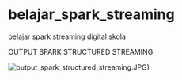 # belajar_spark_streaming
belajar spark streaming digital skola

OUTPUT SPARK STRUCTURED STREAMING:

![output_spark_structured_streaming](https://user-images.githubusercontent.com/81307439/124395328-b717f700-dd2d-11eb-860c-eed34fab9e63.JPG).JPG)
